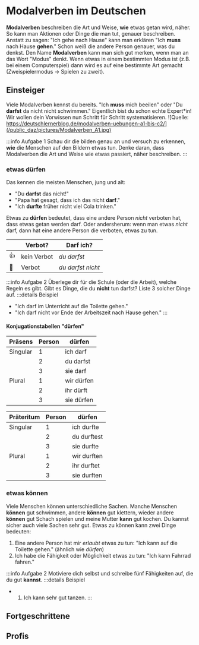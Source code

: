 # Modalverben im Deutschen
**Modalverben** beschreiben die Art und Weise, **wie** etwas getan wird, näher. So kann man Aktionen oder Dinge die man tut, genauer beschreiben. Anstatt zu sagen: "Ich gehe nach Hause" kann man erklären "Ich **muss** nach Hause **gehen**." Schon weiß die andere Person genauer, was du denkst. Den Name **Modalverben** kann man sich gut merken, wenn man an das Wort "Modus" denkt. Wenn etwas in einem bestimmten Modus ist (z.B. bei einem Computerspiel) dann wird es auf eine bestimmte Art gemacht (Zweispielermodus -> Spielen zu zweit).

## Einsteiger
Viele Modalverben kennst du bereits. "Ich **muss** mich beeilen" oder "Du **darfst** da nicht nicht schwimmen." Eigentlich bist du schon echte Expert*in! Wir wollen dein Vorwissen nun Schritt für Schritt systematisieren.
![Quelle: https://deutschlernerblog.de/modalverben-uebungen-a1-bis-c2/](/public_daz/pictures/Modalverben_A1.jpg)

:::info Aufgabe 1
Schau dir die bilden genau an und versuch zu erkennen, **wie** die Menschen auf den Bildern etwas tun. Denke daran, dass Modalverben die Art und Weise wie etwas passiert, näher beschreiben.
:::

### etwas dürfen
Das kennen die meisten Menschen, jung und alt:
- "Du **darfst** das nicht!"
- "Papa hat gesagt, dass ich das nicht **darf**."
- "Ich **durfte** früher nicht viel Cola trinken."
  
Etwas zu **dürfen** bedeutet, dass eine andere Person *nicht* verboten hat, dass etwas getan werden darf. Oder andersherum: wenn man etwas *nicht* darf, dann hat eine andere Person die verboten, etwas zu tun.

|| Verbot? | Darf ich? |
|---|--------------------------|-------------------|
|:thumbsup:| kein Verbot | *du darfst*       |
|:no_entry_sign:| Verbot    | *du darfst nicht* |

:::info Aufgabe 2
Überlege dir für die Schule (oder die Arbeit), welche Regeln es gibt. Gibt es Dinge, die du **nicht** tun darfst? Liste 3 solcher Dinge auf.
:::details Beispiel
- "Ich darf im Unterricht auf die Toilette gehen."
- "Ich darf nicht vor Ende der Arbeitszeit nach Hause gehen."
:::

#### Konjugationstabellen "dürfen"

|Präsens|Person|**dürfen**|
|-|-|-|
|Singular|1|ich darf|
||2|du darfst|
||3|sie darf|
|Plural|1|wir dürfen|
||2|ihr dürft|
||3|sie dürfen|

|Präteritum|Person|**dürfen**|
|-|-|-|
|Singular|1|ich durfte|
||2|du durftest|
||3|sie durfte|
|Plural|1|wir durften|
||2|ihr durftet|
||3|sie durften|

### etwas können
Viele Menschen können unterschiedliche Sachen. Manche Menschen **können** gut schwimmen, andere **können** gut klettern, wieder andere **können** gut Schach spielen und meine Mutter **kann** gut kochen. Du kannst sicher auch viele Sachen sehr gut.
Etwas zu können kann zwei Dinge bedeuten:
1. Eine andere Person hat mir *erlaubt* etwas zu tun: "Ich kann auf die Toilette gehen." (ähnlich wie *dürfen*)
2. Ich habe die Fähigkeit oder Möglichkeit etwas zu tun: "Ich kann Fahrrad fahren."

:::info Aufgabe 2
Motiviere dich selbst und schreibe fünf Fähigkeiten auf, die du gut **kannst**. 
:::details Beispiel
- 1. Ich kann sehr gut tanzen.
:::

## Fortgeschrittene

## Profis